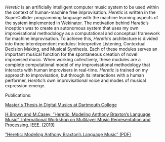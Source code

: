 *Heretic* is an artificially intelligent computer music system to be used within the context of human-machine free improvisation. 
*Heretic* is written in the SuperCollider programming language with the machine learning aspects of the system implemented in Wekinator. 
The motivation behind *Heretic*’s inception was to create an autonomous system that uses my own improvisational methodology as a computational 
and conceptual framework for machine improvisation. To achieve this, *Heretic*’s architecture is divided into three interdependent modules: 
Interpretive Listening, Contextual Decision Making, and Musical Synthesis. Each of these modules serves an important musical function for 
the spontaneous creation of novel improvised music. When working collectively, these modules are a complete computational model of my improvisational 
methodology that interacts with human improvisers in real-time. *Heretic* is trained on my approach to improvisation, but through its interactions with a 
human performer, *Heretic*’s own improvisational voice and modes of musical expression emerge. 

Publications:

[Master's Thesis in Digital Musics at Dartmouth College](https://drive.google.com/file/d/1R9I8bsYqph7L5Bzq_UdAluALixjJHP77/view?usp=drive_link)

[H.Brown and M.Casey, ”Heretic: Modeling Anthony Braxton’s Language Music”, International Workshop on Multilayer Music Representation and Processing. IEEE. (2019)](https://ieeexplore.ieee.org/document/8665363)

[”Heretic: Modeling Anthony Braxton’s Language Music” (PDF)](https://drive.google.com/file/d/1lve8In-RDgF8n-OsPt3dyHOsmURLt7rV/view?usp=drive_link)

